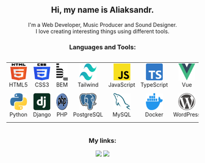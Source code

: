 <h2 align="center">Hi, my name is Aliaksandr.</h2>

<p align="center">
I'm a Web Developer, Music Producer and Sound Designer. <br>
I love creating interesting things using different tools.
</p>

<h3 align="center">
Languages and Tools:
</h3>

<div style="display: flex; align-items: flex-start; align: center">
<table align="center">
  <tr>
    <td align="center"  width="88">
        <img src="./images/html5.svg" alt="HTML5" width="44" height="44"/>
        <br>HTML5
    </td>
    <td align="center" width="88">
        <img src="./images/css3.svg" alt="CSS3" width="44" height="44"/>
      <br>CSS3
    </td> 
    <td align="center" width="88"> 
        <img src="./images/bem.svg" alt="BEM" width="44" height="44"/>
      <br>BEM
    </td>
    <td align="center"  width="88">
        <img src="./images/tailwind.svg" alt="Tailwind" width="44" height="44"/>
      <br>Tailwind
    </td>
    <td align="center" width="88">
         <img src="./images/js.svg" alt="JS" width="44" height="44"/>
      <br>JavaScript
    </td>
    <td align="center" width="88">
        <img src="./images/ts.svg" alt="TS" width="44" height="44"/>
      <br>TypeScript
    </td>
    <td align="center" width="88">
        <img src="./images/vue.svg" alt="Vue" width="44" height="44"/>
      <br>Vue
    </td>
    <td align="center" width="88">
        <img src="./images/nuxt.svg" alt="Nuxt" width="44" height="44"/>
      <br>Nuxt
    </td>
    <td align="center" width="88">
        <img src="./images/vite.svg" alt="Vite" width="44" height="44"/>
      <br>Vite
    </td>
  </tr>
    <td align="center" width="88">
      <img src="./images/python.svg" alt="Python" width="44" height="44"/>
      <br>Python
    </td>
        <td align="center" width="88">
       <img src="./images/django.svg" alt="Django" width="44" height="44"/>
      <br>Django
      </td>  
    <td align="center" width="88">
        <img src="./images/php.svg" alt="PHP" width="44" height="44"/>
      <br>PHP
    </td>    
    <td align="center" width="88">
        <img src="./images/postgresql.svg" alt="PostgreSQL" width="44" height="44"/>
      <br>PostgreSQL
    </td>
      <td align="center" width="88">
        <img src="./images/mysql.svg" alt="MySQL" width="44" height="44"/>
      <br>MySQL
    </td>
      </td>
      <td align="center" width="88">
        <img src="./images/docker.svg" alt="Docker" width="44" height="44"/>
        <br>Docker
     </td>
     <td align="center" width="88">
        <img src="./images/wordpress.svg" alt="WordPress" width="44" height="44"/>
        <br>WordPress
    </td>
    <td align="center" width="88">
        <img src="./images/figma.svg" alt="Figma" width="44" height="44"/>
        <br>Figma
    </td>
    <td align="center" width="88">
        <img src="./images/raspberrypi.svg" alt="Raspberry Pi" width="44" height="44"/>
        <br>Raspberry Pi
    </td>
      
</table>
</div>

<h3 align="center">
My links:
</h3>

<p align="center">
  <a href="https://www.linkedin.com/in/baranowskyi"><img src="https://img.shields.io/badge/LinkedIn-0A66C2.svg?style=for-the-badge&logo=LinkedIn&logoColor=white" /></a>
  <a href="https://soundcloud.com/beatcheat"><img src="https://img.shields.io/badge/SoundCloud-FF3300.svg?style=for-the-badge&logo=SoundCloud&logoColor=white" /></a>
</p>
